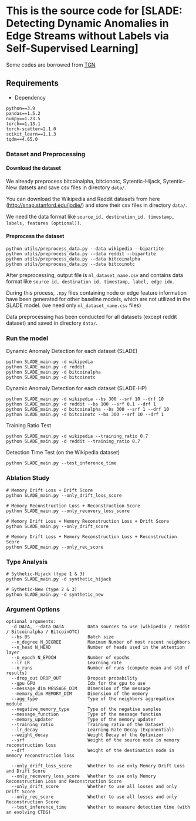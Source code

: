 # This is the source code for [SLADE: Detecting Dynamic Anomalies in Edge Streams without Labels via Self-Supervised Learning]

Some codes are borrowed from [TGN](https://github.com/twitter-research/tgn) 

## Requirements

* Dependency

```{bash}
python==3.9
pandas==1.5.2
numpy==1.23.5
torch==1.13.1
torch-scatter=2.1.0
scikit_learn==1.1.3
tqdm==4.65.0
```

### Dataset and Preprocessing


#### Download the dataset

We already preprocess bitcoinalpha, bitcionotc, Sytentic-Hijack, Sytentic-New datsets and save csv files in directory `data/`.

You can download the Wikipedia and Reddit datasets from here (http://snap.stanford.edu/jodie/) and store their csv files in directory `data/`.

We need the data format like `source_id, destination_id, timestamp, labels, features (optional))`.


#### Preprocess the dataset

```{bash}
python utils/preprocess_data.py --data wikipedia --bipartite
python utils/preprocess_data.py --data reddit --bipartite
python utils/preprocess_data.py --data bitcoinalpha
python utils/preprocess_data.py --data bitcoinotc

```
After preprocessing, output file is `ml_dataset_name.csv` and contains data format like `source id, destination id, timestamp, label, edge idx`.

During this process, `.npy` files containing node or edge feature information have been generated for other baseline models, which are not utilized in the SLADE model. (we need only `ml_dataset_name.csv` files)

Data preprocessing has been conducted for all datasets (except reddit dataset) and saved in directory `data/`.


### Run the model


Dynamic Anomaly Detection for each dataset (SLADE)

```{bash}
python SLADE_main.py -d wikipedia
python SLADE_main.py -d reddit
python SLADE_main.py -d bitcoinalpha
python SLADE_main.py -d bitcoinotc
```

Dynamic Anomaly Detection for each dataset (SLADE-HP)

```{bash}
python SLADE_main.py -d wikipedia --bs 300 --srf 10 --drf 10
python SLADE_main.py -d reddit --bs 100 --srf 0.1 --drf 1
python SLADE_main.py -d bitcoinalpha --bs 300 --srf 1 --drf 10
python SLADE_main.py -d bitcoinotc --bs 300 --srf 10 --drf 1
```

Training Ratio Test

```{bash}
python SLADE_main.py -d wikipedia --training_ratio 0.7
python SLADE_main.py -d reddit --training_ratio 0.7
```

Detection Time Test (on the Wikipedia dataset)

```{bash}
python SLADE_main.py --test_inference_time
```

### Ablation Study


```{bash}
# Memory Drift Loss + Drift Score
python SLADE_main.py --only_drift_loss_score

# Memory Reconstruction Loss + Reconstruction Score
python SLADE_main.py --only_recovery_loss_score

# Memory Drift Loss + Memory Reconstruction Loss + Drift Score
python SLADE_main.py --only_drift_score

# Memory Drift Loss + Memory Reconstruction Loss + Reconstruction Score
python SLADE_main.py --only_rec_score
```

### Type Analysis

```{bash}
# Sythetic-Hijack (type 1 & 3)
python SLADE_main.py -d synthetic_hijack

# Sythetic-New (type 2 & 3)
python SLADE_main.py -d synthetic_new
```


### Argument Options

```{txt}
optional arguments:
  -d DATA, --data DATA         Data sources to use (wikipedia / reddit / Bitcoinalpha / BitcoinOTC)
  --bs BS                      Batch size
  --n_degree N_DEGREE          Maximum Number of most recent neighbors
  --n_head N_HEAD              Number of heads used in the attention layer
  --n_epoch N_EPOCH            Number of epochs
  --lr LR                      Learning rate
  --n_runs                     Number of runs (compute mean and std of results)
  --drop_out DROP_OUT          Dropout probability
  --gpu GPU                    Idx for the gpu to use
  --message_dim MESSAGE_DIM    Dimension of the message
  --memory_dim MEMORY_DIM      Dimension of the memory
  --agg_type                   Type of the neighbors aggregation module
  --negative_memory_type       Type of the negative samples
  --message_function           Type of the message function
  --memory_updater             Type of the memory updater
  --training_ratio             Training ratio of the Dataset
  --lr_decay                   Learning Rate Decay (Exponential)
  --weight_decay               Weight Decay of the Optimizer
  --srf                        Weight of the source node in memory reconstruction loss
  --drf                        Weight of the destination node in memory reconstruction loss

  --only_drift_loss_score      Whether to use only Memory Drift Loss and Drift Score
  --only_recovery_loss_score   Whether to use only Memory Reconstruction Loss and Reconstruction Score
  --only_drift_score           Whether to use all losses and only Drift Score
  --only_rec_score             Whether to use all losses and only Reconstruction Score
  --test_inference_time        Whether to measure detection time (with an evolving CTDG)  
```